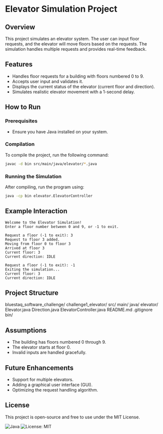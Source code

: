 # Elevator Simulation Project 

## Overview 
This project simulates an elevator system. The user can input floor requests, and the elevator will move floors based on the requests. The simulation handles multiple requests and provides real-time feedback.

## Features 
- Handles floor requests for a building with floors numbered 0 to 9.
- Accepts user input and validates it. 
- Displays the current status of the elevator (current floor and direction). 
- Simulates realistic elevator movement with a 1-second delay. 

## How to Run 

### Prerequisites
- Ensure you have Java installed on your system. 

### Compilation 
To compile the project, run the following command: 
```bash 
javac -d bin src/main/java/elevator/*.java
```

### Running the Simulation 
After compiling, run the program using: 
```bash 
java -cp bin elevator.ElevatorController 
```

## Example Interaction
```
Welcome to the Elevator Simulation! 
Enter a floor number between 0 and 9, or -1 to exit. 

Request a floor (-1 to exit): 3
Request to floor 3 added. 
Moving from floor 0 to floor 3 
Arrived at floor 3 
Current floor: 3 
Current direction: IDLE 

Request a floor (-1 to exit): -1 
Exiting the simulation...
Current floor: 3 
Current direction: IDLE 
```

## Project Structure
bluestaq_software_challenge/
    challenge1_elevator/
        src/
            main/
                java/
                    elevator/
                        Elevator.java
                        Direction.java
                        ElevatorController.java
    README.md
    .gitignore
    bin/

## Assumptions 
- The building has floors numbered 0 through 9. 
- The elevator starts at floor 0. 
- Invalid inputs are handled gracefully.

## Future Enhancements 
- Support for multiple elevators. 
- Adding a graphical user interface (GUI). 
- Optimizing the request handling algorithm. 

## License 
This project is open-source and free to use under the MIT License. 

![Java](https://img.shields.io/badge/Java-17-blue) 
![License: MIT](https://img.shields.io/badge/License-MIT-green)